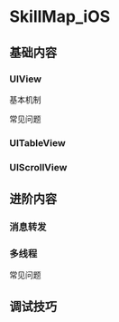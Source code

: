 # SkillMap_iOS

## 基础内容

### UIView 

基本机制

常见问题

### UITableView 

### UIScrollView

## 进阶内容 

### 消息转发 

### 多线程 

常见问题

## 调试技巧

